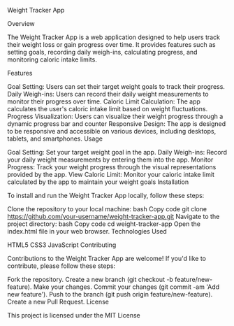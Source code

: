 Weight Tracker App

Overview

The Weight Tracker App is a web application designed to help users track their weight loss or gain progress over time. It provides features such as setting goals, recording daily weigh-ins, calculating progress, and monitoring caloric intake limits.

Features

Goal Setting: Users can set their target weight goals to track their progress.
Daily Weigh-ins: Users can record their daily weight measurements to monitor their progress over time.
Caloric Limit Calculation: The app calculates the user's caloric intake limit based on weight fluctuations.
Progress Visualization: Users can visualize their weight progress through a dynamic progress bar and counter
Responsive Design: The app is designed to be responsive and accessible on various devices, including desktops, tablets, and smartphones.
Usage

Goal Setting: Set your target weight goal in the app.
Daily Weigh-ins: Record your daily weight measurements by entering them into the app.
Monitor Progress: Track your weight progress through the visual representations provided by the app.
View Caloric Limit: Monitor your caloric intake limit calculated by the app to maintain your weight goals
Installation

To install and run the Weight Tracker App locally, follow these steps:

Clone the repository to your local machine:
bash
Copy code
git clone https://github.com/your-username/weight-tracker-app.git
Navigate to the project directory:
bash
Copy code
cd weight-tracker-app
Open the index.html file in your web browser.
Technologies Used

HTML5
CSS3
JavaScript
Contributing

Contributions to the Weight Tracker App are welcome! If you'd like to contribute, please follow these steps:

Fork the repository.
Create a new branch (git checkout -b feature/new-feature).
Make your changes.
Commit your changes (git commit -am 'Add new feature').
Push to the branch (git push origin feature/new-feature).
Create a new Pull Request.
License

This project is licensed under the MIT License
